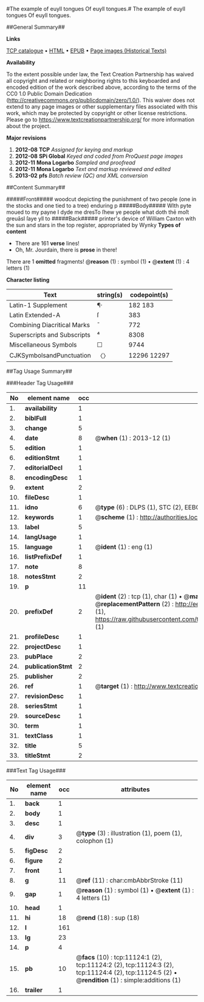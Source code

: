 #The example of euyll tongues Of euyll tongues.#
The example of euyll tongues
Of euyll tongues.

##General Summary##

**Links**

[TCP catalogue](http://www.ota.ox.ac.uk/tcp/)  • 
[HTML](http://tei.it.ox.ac.uk/tcp/Texts-HTML/free/A00/A00474.html)  • 
[EPUB](http://tei.it.ox.ac.uk/tcp/Texts-EPUB/free/A00/A00474.epub) • 
[Page images (Historical Texts)](https://historicaltexts.jisc.ac.uk/eebo-99846174e)

**Availability**

To the extent possible under law, the Text Creation Partnership has waived all copyright and related or neighboring rights to this keyboarded and encoded edition of the work described above, according to the terms of the CC0 1.0 Public Domain Dedication (http://creativecommons.org/publicdomain/zero/1.0/). This waiver does not extend to any page images or other supplementary files associated with this work, which may be protected by copyright or other license restrictions. Please go to https://www.textcreationpartnership.org/ for more information about the project.

**Major revisions**

1. __2012-08__ __TCP__ *Assigned for keying and markup*
1. __2012-08__ __SPi Global__ *Keyed and coded from ProQuest page images*
1. __2012-11__ __Mona Logarbo__ *Sampled and proofread*
1. __2012-11__ __Mona Logarbo__ *Text and markup reviewed and edited*
1. __2013-02__ __pfs__ *Batch review (QC) and XML conversion*

##Content Summary##

#####Front#####
woodcut depicting the punishment of two people (one in the stocks and one tied to a tree) enduring p
#####Body#####
WIth pyte moued to my payne I dyde me dresTo ſhew ye people what doth thē moſt greuāsI ſaye yll to
#####Back#####
printer's device of William Caxton with the sun and stars in the top register, appropriated by Wynky
**Types of content**

  * There are 161 **verse** lines!
  * Oh, Mr. Jourdain, there is **prose** in there!

There are 1 **omitted** fragments! 
 @__reason__ (1) : symbol (1)  •  @__extent__ (1) : 4 letters (1)

**Character listing**


|Text|string(s)|codepoint(s)|
|---|---|---|
|Latin-1 Supplement|¶·|182 183|
|Latin Extended-A|ſ|383|
|Combining             Diacritical Marks|̄|772|
|Superscripts             and Subscripts|⁴|8308|
|Miscellaneous Symbols|☐|9744|
|CJKSymbolsandPunctuation|〈〉|12296 12297|

##Tag Usage Summary##

###Header Tag Usage###

|No|element name|occ|attributes|
|---|---|---|---|
|1.|__availability__|1||
|2.|__biblFull__|1||
|3.|__change__|5||
|4.|__date__|8| @__when__ (1) : 2013-12 (1)|
|5.|__edition__|1||
|6.|__editionStmt__|1||
|7.|__editorialDecl__|1||
|8.|__encodingDesc__|1||
|9.|__extent__|2||
|10.|__fileDesc__|1||
|11.|__idno__|6| @__type__ (6) : DLPS (1), STC (2), EEBO-CITATION (1), PROQUEST (1), VID (1)|
|12.|__keywords__|1| @__scheme__ (1) : http://authorities.loc.gov/ (1)|
|13.|__label__|5||
|14.|__langUsage__|1||
|15.|__language__|1| @__ident__ (1) : eng (1)|
|16.|__listPrefixDef__|1||
|17.|__note__|8||
|18.|__notesStmt__|2||
|19.|__p__|11||
|20.|__prefixDef__|2| @__ident__ (2) : tcp (1), char (1)  •  @__matchPattern__ (2) : ([0-9\-]+):([0-9IVX]+) (1), (.+) (1)  •  @__replacementPattern__ (2) : http://eebo.chadwyck.com/downloadtiff?vid=$1&page=$2 (1), https://raw.githubusercontent.com/textcreationpartnership/Texts/master/tcpchars.xml#$1 (1)|
|21.|__profileDesc__|1||
|22.|__projectDesc__|1||
|23.|__pubPlace__|2||
|24.|__publicationStmt__|2||
|25.|__publisher__|2||
|26.|__ref__|1| @__target__ (1) : http://www.textcreationpartnership.org/docs/. (1)|
|27.|__revisionDesc__|1||
|28.|__seriesStmt__|1||
|29.|__sourceDesc__|1||
|30.|__term__|1||
|31.|__textClass__|1||
|32.|__title__|5||
|33.|__titleStmt__|2||


###Text Tag Usage###

|No|element name|occ|attributes|
|---|---|---|---|
|1.|__back__|1||
|2.|__body__|1||
|3.|__desc__|1||
|4.|__div__|3| @__type__ (3) : illustration (1), poem (1), colophon (1)|
|5.|__figDesc__|2||
|6.|__figure__|2||
|7.|__front__|1||
|8.|__g__|11| @__ref__ (11) : char:cmbAbbrStroke (11)|
|9.|__gap__|1| @__reason__ (1) : symbol (1)  •  @__extent__ (1) : 4 letters (1)|
|10.|__head__|1||
|11.|__hi__|18| @__rend__ (18) : sup (18)|
|12.|__l__|161||
|13.|__lg__|23||
|14.|__p__|4||
|15.|__pb__|10| @__facs__ (10) : tcp:11124:1 (2), tcp:11124:2 (2), tcp:11124:3 (2), tcp:11124:4 (2), tcp:11124:5 (2)  •  @__rendition__ (1) : simple:additions (1)|
|16.|__trailer__|1||
